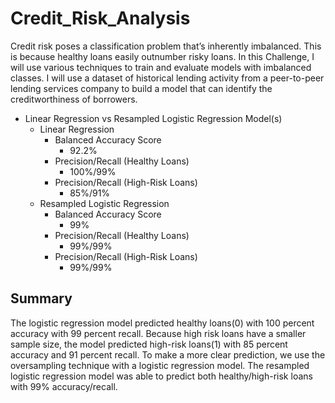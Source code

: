 # Credit_Risk_Analysis
Credit risk poses a classification problem that’s inherently imbalanced. This is because healthy loans easily outnumber risky loans. In this Challenge, I will use various techniques to train and evaluate models with imbalanced classes. I will use a dataset of historical lending activity from a peer-to-peer lending services company to build a model that can identify the creditworthiness of borrowers.

* Linear Regression vs Resampled Logistic Regression Model(s)
  * Linear Regression
    * Balanced Accuracy Score
      * 92.2%
    * Precision/Recall (Healthy Loans)
      * 100%/99%
    * Precision/Recall (High-Risk Loans)
      * 85%/91%
  * Resampled Logistic Regression
    * Balanced Accuracy Score
      * 99%
    * Precision/Recall (Healthy Loans)
      * 99%/99%
    * Precision/Recall (High-Risk Loans)
      * 99%/99%
## Summary
The logistic regression model predicted healthy loans(0) with 100 percent accuracy with 99 percent recall. Because high risk loans have a smaller sample size, the model predicted high-risk loans(1) with 85 percent accuracy and 91 percent recall. To make a more clear prediction, we use the oversampling technique with a logistic regression model. The resampled logistic regression model was able to predict both healthy/high-risk loans with 99% accuracy/recall.
    

